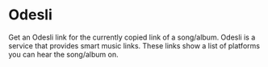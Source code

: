 # Odesli

Get an Odesli link for the currently copied link of a song/album. Odesli is a service that provides smart music links. These links show a list of platforms you can hear the song/album on.